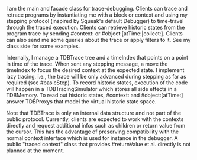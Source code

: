 I am the main and facade class for trace-debugging. Clients can trace and retrace programs by instantiating me with a block or context and using my stepping protocol (inspired by Squeak's default Debugger) to time-travel through the traced execution. Clients can retrieve historic states from the program trace by sending #context: or #object:[atTime:|collect:]. Clients can also send me some queries about the trace or apply filters to it. See my class side for some examples.

Internally, I manage a TDBTrace tree and a timeIndex that points on a point in time of the trace. When sent any stepping message, a move the timeIndex to focus the desired context at the expected state. I implement lazy tracing, i.e., the trace will be only advanced during stepping as far as required (see #basicStep). To record historic states, execution of the code will happen in a TDBTracingSimulator which stores all side effects in a TDBMemory. To read out historic states, #context: and #object:[atTime:] answer TDBProxys that model the virtual historic state space.

Note that TDBTrace is only an internal data structure and not part of the public protocol. Currently, clients are expected to work with the contexts directly and request additional infos such as children or return value from the cursor. This has the advantage of preserving compatibility with the normal context interface which is used for instance in the debugger. A public "traced context" class that provides #returnValue et al. directly is not planned at the moment.